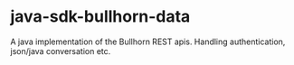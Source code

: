 # java-sdk-bullhorn-data
A java implementation of the Bullhorn REST apis. Handling authentication, json/java conversation etc.
